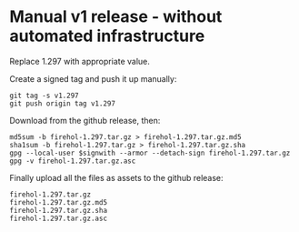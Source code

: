 # Manual v1 release - without automated infrastructure

Replace 1.297 with appropriate value.

Create a signed tag and push it up manually:

~~~~
git tag -s v1.297
git push origin tag v1.297
~~~~

Download from the github release, then:

~~~~
md5sum -b firehol-1.297.tar.gz > firehol-1.297.tar.gz.md5
sha1sum -b firehol-1.297.tar.gz > firehol-1.297.tar.gz.sha
gpg --local-user $signwith --armor --detach-sign firehol-1.297.tar.gz
gpg -v firehol-1.297.tar.gz.asc
~~~~

Finally upload all the files as assets to the github release:

~~~~
firehol-1.297.tar.gz
firehol-1.297.tar.gz.md5
firehol-1.297.tar.gz.sha
firehol-1.297.tar.gz.asc
~~~~
